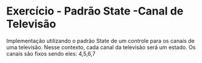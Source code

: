 # Exercício - Padrão State -Canal de Televisão

Implementação utilizando o padrão State de um controle para os canais de uma televisão. Nesse contexto, cada canal da televisão será um estado. Os canais são fixos sendo eles: 4,5,6,7
